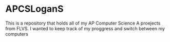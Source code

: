 # APCSLoganS
This is a repository that holds all of my AP Computer Science A proejects from FLVS.
I wanted to keep track of my proggress and switch between my computers
